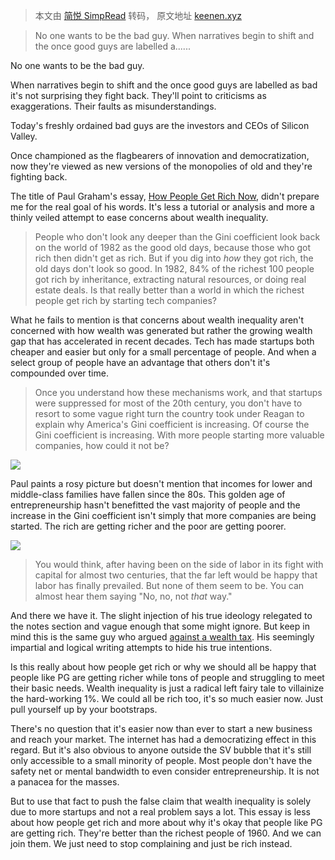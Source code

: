 > 本文由 [简悦 SimpRead](http://ksria.com/simpread/) 转码， 原文地址 [keenen.xyz](https://keenen.xyz/just-be-rich/)

> No one wants to be the bad guy. When narratives begin to shift and the once good guys are labelled a......

No one wants to be the bad guy.

When narratives begin to shift and the once good guys are labelled as bad it's not surprising they fight back. They'll point to criticisms as exaggerations. Their faults as misunderstandings.

Today's freshly ordained bad guys are the investors and CEOs of Silicon Valley.

Once championed as the flagbearers of innovation and democratization, now they're viewed as new versions of the monopolies of old and they're fighting back.

The title of Paul Graham's essay, [How People Get Rich Now](http://paulgraham.com/richnow.html?ref=keenen.xyz), didn't prepare me for the real goal of his words. It's less a tutorial or analysis and more a thinly veiled attempt to ease concerns about wealth inequality.

> People who don't look any deeper than the Gini coefficient look back on the world of 1982 as the good old days, because those who got rich then didn't get as rich. But if you dig into _how_ they got rich, the old days don't look so good. In 1982, 84% of the richest 100 people got rich by inheritance, extracting natural resources, or doing real estate deals. Is that really better than a world in which the richest people get rich by starting tech companies?

What he fails to mention is that concerns about wealth inequality aren't concerned with how wealth was generated but rather the growing wealth gap that has accelerated in recent decades. Tech has made startups both cheaper and easier but only for a small percentage of people. And when a select group of people have an advantage that others don't it's compounded over time.

> Once you understand how these mechanisms work, and that startups were suppressed for most of the 20th century, you don't have to resort to some vague right turn the country took under Reagan to explain why America's Gini coefficient is increasing. Of course the Gini coefficient is increasing. With more people starting more valuable companies, how could it not be?

![](https://keenen.xyz/content/images/2021/04/image.png)

Paul paints a rosy picture but doesn't mention that incomes for lower and middle-class families have fallen since the 80s. This golden age of entrepreneurship hasn't benefitted the vast majority of people and the increase in the Gini coefficient isn't simply that more companies are being started. The rich are getting richer and the poor are getting poorer.

![](https://keenen.xyz/content/images/2021/04/image-1.png)

> You would think, after having been on the side of labor in its fight with capital for almost two centuries, that the far left would be happy that labor has finally prevailed. But none of them seem to be. You can almost hear them saying "No, no, not _that_ way."

And there we have it. The slight injection of his true ideology relegated to the notes section and vague enough that some might ignore. But keep in mind this is the same guy who argued [against a wealth tax](http://www.paulgraham.com/wtax.html?ref=keenen.xyz). His seemingly impartial and logical writing attempts to hide his true intentions.

Is this really about how people get rich or why we should all be happy that people like PG are getting richer while tons of people and struggling to meet their basic needs. Wealth inequality is just a radical left fairy tale to villainize the hard-working 1%. We could all be rich too, it's so much easier now. Just pull yourself up by your bootstraps.

There's no question that it's easier now than ever to start a new business and reach your market. The internet has had a democratizing effect in this regard. But it's also obvious to anyone outside the SV bubble that it's still only accessible to a small minority of people. Most people don't have the safety net or mental bandwidth to even consider entrepreneurship. It is not a panacea for the masses.

But to use that fact to push the false claim that wealth inequality is solely due to more startups and not a real problem says a lot. This essay is less about how people get rich and more about why it's okay that people like PG are getting rich. They're better than the richest people of 1960. And we can join them. We just need to stop complaining and just be rich instead.